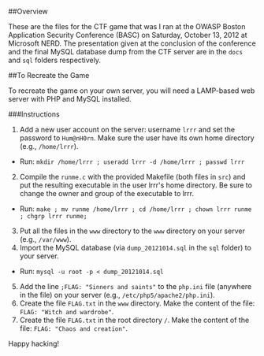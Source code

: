 ##Overview

These are the files for the CTF game that was I ran at the OWASP Boston Application Security Conference (BASC) on Saturday, October 13, 2012 at Microsoft NERD.  The presentation given at the conclusion of the conference and the final MySQL database dump from the CTF server are in the `docs` and `sql` folders respectively.

##To Recreate the Game

To recreate the game on your own server, you will need a LAMP-based web server with PHP and MySQL installed.

###Instructions

1. Add a new user account on the server: username `lrrr` and set the password to `Hum@nH0rn`.  Make sure the user have its own home directory (e.g., `/home/lrrr`).
  * Run: `mkdir /home/lrrr ; useradd lrrr -d /home/lrrr ; passwd lrrr`
2. Compile the `runme.c` with the provided Makefile (both files in `src`) and put the resulting executable in the user lrrr's home directory.  Be sure to change the owner and group of the executable to lrrr.
  * Run: `make ; mv runme /home/lrrr ; cd /home/lrrr ; chown lrrr runme ; chgrp lrrr runme;`
3. Put all the files in the `www` directory to the `www` directory on your server (e.g., `/var/www`).
4. Import the MySQL database (via `dump_20121014.sql` in the `sql` folder) to your server.
  * Run: `mysql -u root -p < dump_20121014.sql`
5. Add the line `;FLAG: "Sinners and saints"` to the `php.ini` file (anywhere in the file) on your server (e.g., `/etc/php5/apache2/php.ini`).
6. Create the file `FLAG.txt` in the `www` directory. Make the content of the file: `FLAG: "Witch and wardrobe"`.
7. Create the file `FLAG.txt` in the root directory `/`. Make the content of the file: `FLAG: "Chaos and creation"`.

Happy hacking!
